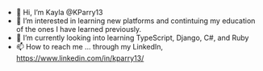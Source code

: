- 👋 Hi, I’m Kayla @KParry13
- 👀 I’m interested in learning new platforms and contintuing my education of the ones I have learned previously.
- 🌱 I’m currently looking into learning TypeScript, Django, C#, and Ruby
- 📫 How to reach me ... through my LinkedIn, https://www.linkedin.com/in/kparry13/

<!---
KParry13/KParry13 is a ✨ special ✨ repository because its `README.md` (this file) appears on your GitHub profile.
You can click the Preview link to take a look at your changes.
--->
